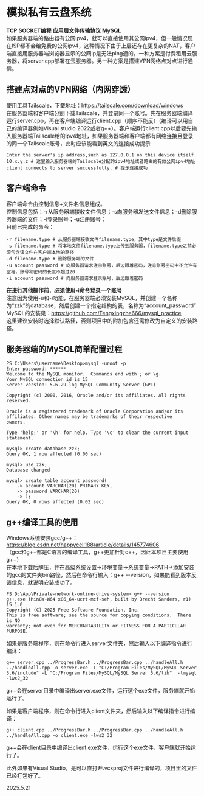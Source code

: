 # 模拟私有云盘系统  
**TCP**  **SOCKET编程**  **应用层文件传输协议**  **MySQL**  
如果服务器端的路由器有公网ipv4，就可以直接使用其公网ipv4，但一般情况现在ISP都不会给免费的公网ipv4，这种情况下由于上层还存在更复杂的NAT，客户端直接用服务器端浏览器显示的公网ip是无法ping通的。一种方案是付费租用云服务器，将server.cpp部署在云服务器。另一种方案是搭建VPN网络点对点进行通信。  
## 搭建点对点的VPN网络（内网穿透）  
使用工具Tailscale，下载地址：https://tailscale.com/download/windows  
在服务器端和客户端分别下载Tailscale，并登录同一个账号。先在服务器端编译运行server.cpp，再在客户端编译运行client.cpp（顺序不能反）（编译可以用自己的编译器例如Visual studio 2022或者g++）。客户端运行client.cpp以后要先输入服务器端Tailscale给的ipv4地址，如果服务器端和客户端都有网络连接且登录的同一个Tailscale账号，此时应该能看到英文的连接成功提示  
```
Enter the server's ip address,such as 127.0.0.1 on this device itself.
10.x.y.z # 这里输入服务器端的Tailscale分配的ipv4地址或者路由的有效公网ipv4地址
client connects to server successfully. # 提示连接成功
```
## 客户端命令  
客户端命令由控制信息+文件名信息组成。  
控制信息包括：-r从服务器端接收文件信息；-s向服务器发送文件信息；-d删除服务器端的文件；-i登录账号；-u注册账号：  
目前已完成的命令：  
```
-r filename.type # 从服务器端接收文件filename.type，其中type是文件后缀
-s filename.type # 将本地文件filename.type上传到服务器，filename.type之前必须包含该文件在客户端本地的路径
-d filename.type # 删除服务端的文件
-u account password # 向服务器请求注册账号，后边跟着密码，注意账号密码中不允许有空格，账号和密码的长度不超过20
-i account password # 向服务器请求登录账号，后边跟着密码
```
**在进行其他操作前，必须使用-i命令登录一个账号**  
注意因为使用-u和-i功能，在服务器端必须安装MySQL，并创建一个名称为“zzk”的database，然后创建一个指定结构的表，名称为“account_password”  
MySQL的安装见：https://github.com/Fengxingzhe666/mysql_practice  
这里建议安装时选择默认路径，否则项目中的附加包含还需修改为自定义的安装路径。  
## 服务器端的MySQL简单配置过程  
```
PS C:\Users\username\Desktop>mysql -uroot -p
Enter password: ******
Welcome to the MySQL monitor.  Commands end with ; or \g.
Your MySQL connection id is 15
Server version: 5.6.29-log MySQL Community Server (GPL)

Copyright (c) 2000, 2016, Oracle and/or its affiliates. All rights reserved.

Oracle is a registered trademark of Oracle Corporation and/or its
affiliates. Other names may be trademarks of their respective
owners.

Type 'help;' or '\h' for help. Type '\c' to clear the current input statement.

mysql> create database zzk;
Query OK, 1 row affected (0.00 sec)

mysql> use zzk;
Database changed

mysql> create table account_password(
    -> account VARCHAR(20) PRIMARY KEY,
    -> password VARCHAR(20)
    -> );
Query OK, 0 rows affected (0.02 sec)

```

## g++编译工具的使用  
Windows系统安装gcc/g++：https://blog.csdn.net/happycell188/article/details/145774606  
（gcc和g++都是C语言的编译工具，g++更加针对c++，因此本项目主要使用g++）  
在本地下载后解压，并在高级系统设置->环境变量->系统变量->PATH->添加安装的gcc的文件夹bin路径，然后在命令行输入：g++ --version，如果能看到版本反馈信息，就说明安装成功了。  
```
PS D:\App\Private-network-online-drive-system> g++ --version
g++.exe (MinGW-W64 x86_64-ucrt-mcf-seh, built by Brecht Sanders, r1) 15.1.0
Copyright (C) 2025 Free Software Foundation, Inc.
This is free software; see the source for copying conditions.  There is NO
warranty; not even for MERCHANTABILITY or FITNESS FOR A PARTICULAR PURPOSE.
```
如果是服务端程序，则在命令行进入server文件夹，然后输入以下编译指令进行编译：  
```
g++ server.cpp ../ProgressBar.h ../ProgressBar.cpp ../handleAll.h ../handleAll.cpp -o server.exe -I "C:/Program Files/MySQL/MySQL Server 5.6/include" -L "C:/Program Files/MySQL/MySQL Server 5.6/lib"  -lmysql -lws2_32
```
g++会在server目录中编译出server.exe文件，运行这个exe文件，服务端就开始运行了。

如果是客户端程序，则在命令行进入client文件夹，然后输入以下编译指令进行编译：  
```
g++ client.cpp ../ProgressBar.h ../ProgressBar.cpp ../handleAll.h ../handleAll.cpp -o client.exe -lws2_32
```
g++会在client目录中编译出client.exe文件，运行这个exe文件，客户端就开始运行了。 

此外如果有Visual Studio，是可以直打开.vcxproj文件进行编译的，项目里的文件已经打包好了。  
 
2025.5.21  
